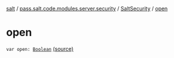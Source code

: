 [salt](../../index.md) / [pass.salt.code.modules.server.security](../index.md) / [SaltSecurity](index.md) / [open](./open.md)

# open

`var open: `[`Boolean`](https://kotlinlang.org/api/latest/jvm/stdlib/kotlin/-boolean/index.html) [(source)](https://github.com/kurbaniec-tgm/salt/tree/master/code/modules/server/security/SaltSecurity.kt#L16)